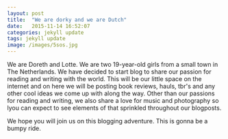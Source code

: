 ```yaml
---
layout: post
title:  "We are dorky and we are Dutch"
date:   2015-11-14 16:52:07
categories: jekyll update
tags: jekyll update
image: /images/5sos.jpg
---
```

We are Doreth and Lotte. We are two 19-year-old girls from a small town in The Netherlands. 
We have decided to start blog to share our passion for reading and writing with the world. This will be our little space on the internet and on here we will be posting book reviews, hauls, tbr's and any other cool ideas we come up with along the way.
Other than our passions for reading and writing, we also share a love for music and photography so lyou can expect to see elements of that sprinkled throughout our blogposts. 

We hope you will join us on this blogging adventure. This is gonna be a bumpy ride.

[jekyll]:      http://jekyllrb.com
[jekyll-gh]:   https://github.com/jekyll/jekyll
[jekyll-help]: https://github.com/jekyll/jekyll-help
